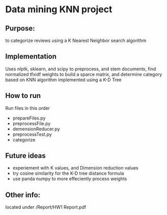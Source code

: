 # Data mining KNN project 
## Purpose:
to categorize reviews using a K Nearest Neighbor search algorithm
## Implementation
Uses nlptk, sklearn, and scipy to preprocess, and stem documents, find normalized tfxidf weights to build a sparce matrix, and determine category based on KNN algorithm implemented using a K-D Tree 
## How to run
Run files in this order
* prepareFiles.py
* preprocessFile.py
* demensionReducer.py
* preprocessTest.py
* categorize
## Future ideas
* experiement with K values, and Dimension reduction values
* try cosine similarity for the K-D tree distance formula
* use panda numpy to more effeciently process weights
## Other info:
located under /Report/HW1 Report.pdf
